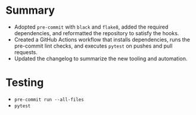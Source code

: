 # Summary
- Adopted `pre-commit` with `black` and `flake8`, added the required dependencies, and reformatted the repository to satisfy the hooks.
- Created a GitHub Actions workflow that installs dependencies, runs the pre-commit lint checks, and executes `pytest` on pushes and pull requests.
- Updated the changelog to summarize the new tooling and automation.

# Testing
- `pre-commit run --all-files`
- `pytest`
